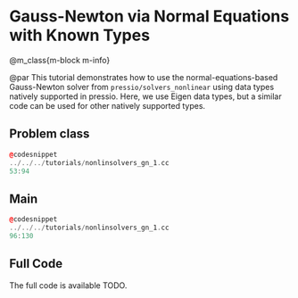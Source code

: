 
# Gauss-Newton via Normal Equations with Known Types

@m_class{m-block m-info}

@par
This tutorial demonstrates how to use
the normal-equations-based Gauss-Newton solver from `pressio/solvers_nonlinear`
using data types natively supported in pressio.
Here, we use Eigen data types, but a similar code
can be used for other natively supported types.

## Problem class
```cpp
@codesnippet
../../../tutorials/nonlinsolvers_gn_1.cc
53:94
```

## Main
```cpp
@codesnippet
../../../tutorials/nonlinsolvers_gn_1.cc
96:130
```

## Full Code
The full code is available TODO.
